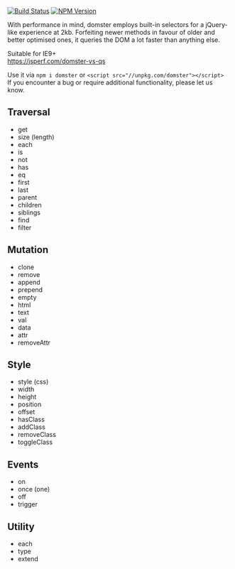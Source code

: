 [![Build Status](https://travis-ci.org/murger/domster.svg?branch=master)](https://travis-ci.org/murger/domster)
[![NPM Version](https://img.shields.io/npm/v/domster.svg)](https://www.npmjs.com/package/domster)

With performance in mind, domster employs built-in selectors for a jQuery-like
experience at 2kb. Forfeiting newer methods in favour of older and better
optimised ones, it queries the DOM a lot faster than anything else.

Suitable for IE9+\
https://jsperf.com/domster-vs-qs

Use it via `npm i domster` or `<script src="//unpkg.com/domster"></script>`\
If you encounter a bug or require additional functionality, please let us know.

## Traversal
* get
* size (length)
* each
* is
* not
* has
* eq
* first
* last
* parent
* children
* siblings
* find
* filter

## Mutation
* clone
* remove
* append
* prepend
* empty
* html
* text
* val
* data
* attr
* removeAttr

## Style
* style (css)
* width
* height
* position
* offset
* hasClass
* addClass
* removeClass
* toggleClass

## Events
* on
* once (one)
* off
* trigger

## Utility
* each
* type
* extend